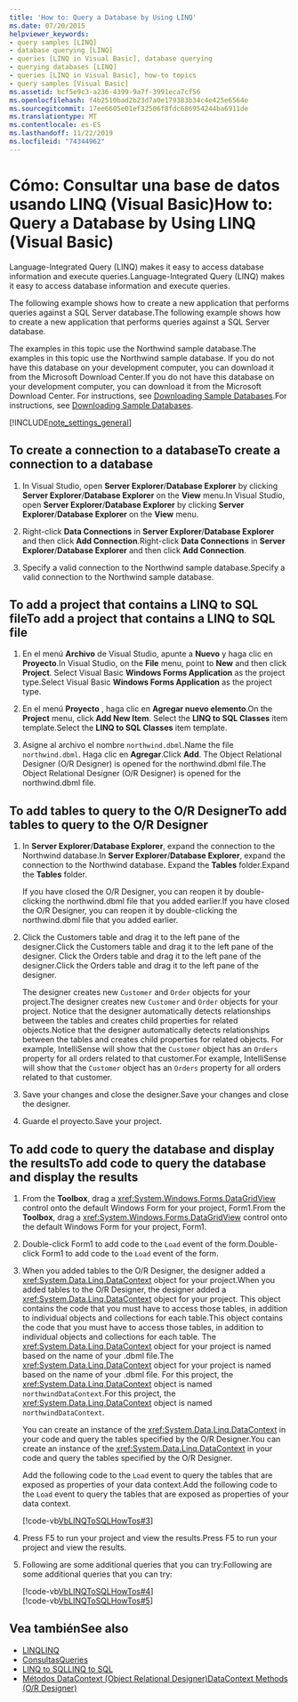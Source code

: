 ```yaml
---
title: 'How to: Query a Database by Using LINQ'
ms.date: 07/20/2015
helpviewer_keywords:
- query samples [LINQ]
- database querying [LINQ]
- queries [LINQ in Visual Basic], database querying
- querying databases [LINQ]
- queries [LINQ in Visual Basic], how-to topics
- query samples [Visual Basic]
ms.assetid: bcf5e9c3-a236-4399-9a7f-3991eca7cf56
ms.openlocfilehash: f4b2510bad2b23d7a0e179383b34c4e425e6564e
ms.sourcegitcommit: 17ee6605e01ef32506f8fdc686954244ba6911de
ms.translationtype: MT
ms.contentlocale: es-ES
ms.lasthandoff: 11/22/2019
ms.locfileid: "74344962"
---
```

# <a name="how-to-query-a-database-by-using-linq-visual-basic"></a><span data-ttu-id="331a3-102">Cómo: Consultar una base de datos usando LINQ (Visual Basic)</span><span class="sxs-lookup"><span data-stu-id="331a3-102">How to: Query a Database by Using LINQ (Visual Basic)</span></span>
<span data-ttu-id="331a3-103">Language-Integrated Query (LINQ) makes it easy to access database information and execute queries.</span><span class="sxs-lookup"><span data-stu-id="331a3-103">Language-Integrated Query (LINQ) makes it easy to access database information and execute queries.</span></span>  
  
 <span data-ttu-id="331a3-104">The following example shows how to create a new application that performs queries against a SQL Server database.</span><span class="sxs-lookup"><span data-stu-id="331a3-104">The following example shows how to create a new application that performs queries against a SQL Server database.</span></span>  
  
 <span data-ttu-id="331a3-105">The examples in this topic use the Northwind sample database.</span><span class="sxs-lookup"><span data-stu-id="331a3-105">The examples in this topic use the Northwind sample database.</span></span> <span data-ttu-id="331a3-106">If you do not have this database on your development computer, you can download it from the Microsoft Download Center.</span><span class="sxs-lookup"><span data-stu-id="331a3-106">If you do not have this database on your development computer, you can download it from the Microsoft Download Center.</span></span> <span data-ttu-id="331a3-107">For instructions, see [Downloading Sample Databases](../../../../framework/data/adonet/sql/linq/downloading-sample-databases.md).</span><span class="sxs-lookup"><span data-stu-id="331a3-107">For instructions, see [Downloading Sample Databases](../../../../framework/data/adonet/sql/linq/downloading-sample-databases.md).</span></span>  
  
[!INCLUDE[note_settings_general](~/includes/note-settings-general-md.md)]  
  
## <a name="to-create-a-connection-to-a-database"></a><span data-ttu-id="331a3-108">To create a connection to a database</span><span class="sxs-lookup"><span data-stu-id="331a3-108">To create a connection to a database</span></span>  
  
1. <span data-ttu-id="331a3-109">In Visual Studio, open **Server Explorer**/**Database Explorer** by clicking **Server Explorer**/**Database Explorer** on the **View** menu.</span><span class="sxs-lookup"><span data-stu-id="331a3-109">In Visual Studio, open **Server Explorer**/**Database Explorer** by clicking **Server Explorer**/**Database Explorer** on the **View** menu.</span></span>  
  
2. <span data-ttu-id="331a3-110">Right-click **Data Connections** in **Server Explorer**/**Database Explorer** and then click **Add Connection**.</span><span class="sxs-lookup"><span data-stu-id="331a3-110">Right-click **Data Connections** in **Server Explorer**/**Database Explorer** and then click **Add Connection**.</span></span>  
  
3. <span data-ttu-id="331a3-111">Specify a valid connection to the Northwind sample database.</span><span class="sxs-lookup"><span data-stu-id="331a3-111">Specify a valid connection to the Northwind sample database.</span></span>  
  
## <a name="to-add-a-project-that-contains-a-linq-to-sql-file"></a><span data-ttu-id="331a3-112">To add a project that contains a LINQ to SQL file</span><span class="sxs-lookup"><span data-stu-id="331a3-112">To add a project that contains a LINQ to SQL file</span></span>  
  
1. <span data-ttu-id="331a3-113">En el menú **Archivo** de Visual Studio, apunte a **Nuevo** y haga clic en **Proyecto**.</span><span class="sxs-lookup"><span data-stu-id="331a3-113">In Visual Studio, on the **File** menu, point to **New** and then click **Project**.</span></span> <span data-ttu-id="331a3-114">Select Visual Basic **Windows Forms Application** as the project type.</span><span class="sxs-lookup"><span data-stu-id="331a3-114">Select Visual Basic **Windows Forms Application** as the project type.</span></span>  
  
2. <span data-ttu-id="331a3-115">En el menú **Proyecto** , haga clic en **Agregar nuevo elemento**.</span><span class="sxs-lookup"><span data-stu-id="331a3-115">On the **Project** menu, click **Add New Item**.</span></span> <span data-ttu-id="331a3-116">Select the **LINQ to SQL Classes** item template.</span><span class="sxs-lookup"><span data-stu-id="331a3-116">Select the **LINQ to SQL Classes** item template.</span></span>  
  
3. <span data-ttu-id="331a3-117">Asigne al archivo el nombre `northwind.dbml`.</span><span class="sxs-lookup"><span data-stu-id="331a3-117">Name the file `northwind.dbml`.</span></span> <span data-ttu-id="331a3-118">Haga clic en **Agregar**.</span><span class="sxs-lookup"><span data-stu-id="331a3-118">Click **Add**.</span></span> <span data-ttu-id="331a3-119">The Object Relational Designer (O/R Designer) is opened for the northwind.dbml file.</span><span class="sxs-lookup"><span data-stu-id="331a3-119">The Object Relational Designer (O/R Designer) is opened for the northwind.dbml file.</span></span>  
  
## <a name="to-add-tables-to-query-to-the-or-designer"></a><span data-ttu-id="331a3-120">To add tables to query to the O/R Designer</span><span class="sxs-lookup"><span data-stu-id="331a3-120">To add tables to query to the O/R Designer</span></span>  
  
1. <span data-ttu-id="331a3-121">In **Server Explorer**/**Database Explorer**, expand the connection to the Northwind database.</span><span class="sxs-lookup"><span data-stu-id="331a3-121">In **Server Explorer**/**Database Explorer**, expand the connection to the Northwind database.</span></span> <span data-ttu-id="331a3-122">Expand the **Tables** folder.</span><span class="sxs-lookup"><span data-stu-id="331a3-122">Expand the **Tables** folder.</span></span>  
  
     <span data-ttu-id="331a3-123">If you have closed the O/R Designer, you can reopen it by double-clicking the northwind.dbml file that you added earlier.</span><span class="sxs-lookup"><span data-stu-id="331a3-123">If you have closed the O/R Designer, you can reopen it by double-clicking the northwind.dbml file that you added earlier.</span></span>  
  
2. <span data-ttu-id="331a3-124">Click the Customers table and drag it to the left pane of the designer.</span><span class="sxs-lookup"><span data-stu-id="331a3-124">Click the Customers table and drag it to the left pane of the designer.</span></span> <span data-ttu-id="331a3-125">Click the Orders table and drag it to the left pane of the designer.</span><span class="sxs-lookup"><span data-stu-id="331a3-125">Click the Orders table and drag it to the left pane of the designer.</span></span>  
  
     <span data-ttu-id="331a3-126">The designer creates new `Customer` and `Order` objects for your project.</span><span class="sxs-lookup"><span data-stu-id="331a3-126">The designer creates new `Customer` and `Order` objects for your project.</span></span> <span data-ttu-id="331a3-127">Notice that the designer automatically detects relationships between the tables and creates child properties for related objects.</span><span class="sxs-lookup"><span data-stu-id="331a3-127">Notice that the designer automatically detects relationships between the tables and creates child properties for related objects.</span></span> <span data-ttu-id="331a3-128">For example, IntelliSense will show that the `Customer` object has an `Orders` property for all orders related to that customer.</span><span class="sxs-lookup"><span data-stu-id="331a3-128">For example, IntelliSense will show that the `Customer` object has an `Orders` property for all orders related to that customer.</span></span>  
  
3. <span data-ttu-id="331a3-129">Save your changes and close the designer.</span><span class="sxs-lookup"><span data-stu-id="331a3-129">Save your changes and close the designer.</span></span>  
  
4. <span data-ttu-id="331a3-130">Guarde el proyecto.</span><span class="sxs-lookup"><span data-stu-id="331a3-130">Save your project.</span></span>  
  
## <a name="to-add-code-to-query-the-database-and-display-the-results"></a><span data-ttu-id="331a3-131">To add code to query the database and display the results</span><span class="sxs-lookup"><span data-stu-id="331a3-131">To add code to query the database and display the results</span></span>  
  
1. <span data-ttu-id="331a3-132">From the **Toolbox**, drag a <xref:System.Windows.Forms.DataGridView> control onto the default Windows Form for your project, Form1.</span><span class="sxs-lookup"><span data-stu-id="331a3-132">From the **Toolbox**, drag a <xref:System.Windows.Forms.DataGridView> control onto the default Windows Form for your project, Form1.</span></span>  
  
2. <span data-ttu-id="331a3-133">Double-click Form1 to add code to the `Load` event of the form.</span><span class="sxs-lookup"><span data-stu-id="331a3-133">Double-click Form1 to add code to the `Load` event of the form.</span></span>  
  
3. <span data-ttu-id="331a3-134">When you added tables to the O/R Designer, the designer added a <xref:System.Data.Linq.DataContext> object for your project.</span><span class="sxs-lookup"><span data-stu-id="331a3-134">When you added tables to the O/R Designer, the designer added a <xref:System.Data.Linq.DataContext> object for your project.</span></span> <span data-ttu-id="331a3-135">This object contains the code that you must have to access those tables, in addition to individual objects and collections for each table.</span><span class="sxs-lookup"><span data-stu-id="331a3-135">This object contains the code that you must have to access those tables, in addition to individual objects and collections for each table.</span></span> <span data-ttu-id="331a3-136">The <xref:System.Data.Linq.DataContext> object for your project is named based on the name of your .dbml file.</span><span class="sxs-lookup"><span data-stu-id="331a3-136">The <xref:System.Data.Linq.DataContext> object for your project is named based on the name of your .dbml file.</span></span> <span data-ttu-id="331a3-137">For this project, the <xref:System.Data.Linq.DataContext> object is named `northwindDataContext`.</span><span class="sxs-lookup"><span data-stu-id="331a3-137">For this project, the <xref:System.Data.Linq.DataContext> object is named `northwindDataContext`.</span></span>  
  
     <span data-ttu-id="331a3-138">You can create an instance of the <xref:System.Data.Linq.DataContext> in your code and query the tables specified by the O/R Designer.</span><span class="sxs-lookup"><span data-stu-id="331a3-138">You can create an instance of the <xref:System.Data.Linq.DataContext> in your code and query the tables specified by the O/R Designer.</span></span>  
  
     <span data-ttu-id="331a3-139">Add the following code to the `Load` event to query the tables that are exposed as properties of your data context.</span><span class="sxs-lookup"><span data-stu-id="331a3-139">Add the following code to the `Load` event to query the tables that are exposed as properties of your data context.</span></span>  
  
     [!code-vb[VbLINQToSQLHowTos#3](~/samples/snippets/visualbasic/VS_Snippets_VBCSharp/VbLINQtoSQLHowTos/VB/Form2.vb#3)]  
  
4. <span data-ttu-id="331a3-140">Press F5 to run your project and view the results.</span><span class="sxs-lookup"><span data-stu-id="331a3-140">Press F5 to run your project and view the results.</span></span>  
  
5. <span data-ttu-id="331a3-141">Following are some additional queries that you can try:</span><span class="sxs-lookup"><span data-stu-id="331a3-141">Following are some additional queries that you can try:</span></span>  
  
     [!code-vb[VbLINQToSQLHowTos#4](~/samples/snippets/visualbasic/VS_Snippets_VBCSharp/VbLINQtoSQLHowTos/VB/Form2.vb#4)]  
    [!code-vb[VbLINQToSQLHowTos#5](~/samples/snippets/visualbasic/VS_Snippets_VBCSharp/VbLINQtoSQLHowTos/VB/Form2.vb#5)]  
  
## <a name="see-also"></a><span data-ttu-id="331a3-142">Vea también</span><span class="sxs-lookup"><span data-stu-id="331a3-142">See also</span></span>

- [<span data-ttu-id="331a3-143">LINQ</span><span class="sxs-lookup"><span data-stu-id="331a3-143">LINQ</span></span>](../../../../visual-basic/programming-guide/language-features/linq/index.md)
- [<span data-ttu-id="331a3-144">Consultas</span><span class="sxs-lookup"><span data-stu-id="331a3-144">Queries</span></span>](../../../../visual-basic/language-reference/queries/index.md)
- [<span data-ttu-id="331a3-145">LINQ to SQL</span><span class="sxs-lookup"><span data-stu-id="331a3-145">LINQ to SQL</span></span>](../../../../framework/data/adonet/sql/linq/index.md)
- [<span data-ttu-id="331a3-146">Métodos DataContext (Object Relational Designer)</span><span class="sxs-lookup"><span data-stu-id="331a3-146">DataContext Methods (O/R Designer)</span></span>](/visualstudio/data-tools/datacontext-methods-o-r-designer)
